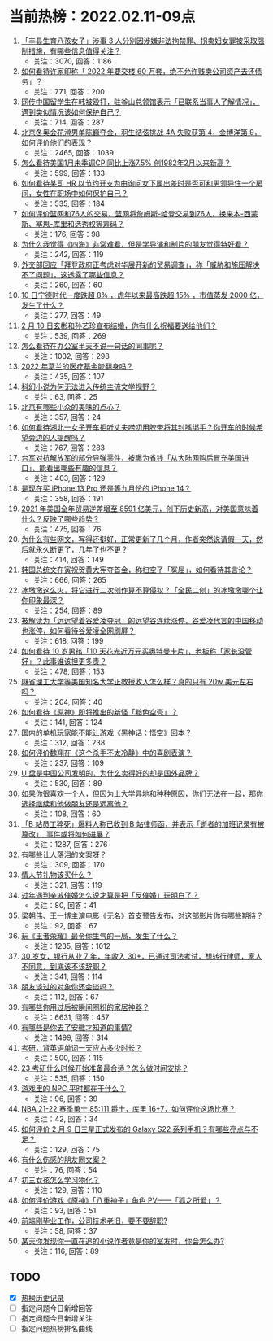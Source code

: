 # 当前热榜：2022.02.11-09点
1. [「丰县生育八孩女子」涉事 3 人分别因涉嫌非法拘禁罪、拐卖妇女罪被采取强制措施，有哪些信息值得关注？](https://www.zhihu.com/question/515815127)
    * 关注：3070, 回答：1186
2. [如何看待许家印称「 2022 年要交楼 60 万套，绝不允许贱卖公司资产去还债务」？](https://www.zhihu.com/question/515599568)
    * 关注：771, 回答：200
3. [网传中国留学生在韩被殴打，驻釜山总领馆表示「已联系当事人了解情况」，遇到类似情况该如何保护自己？](https://www.zhihu.com/question/515797504)
    * 关注：714, 回答：287
4. [北京冬奥会花滑男单陈巍夺金，羽生结弦挑战 4A 失败获第 4，金博洋第 9，如何评价他们的表现？](https://www.zhihu.com/question/515709985)
    * 关注：2465, 回答：1039
5. [怎么看待美国1月未季调CPI同比上涨7.5% 创1982年2月以来新高？](https://www.zhihu.com/question/515833486)
    * 关注：599, 回答：133
6. [如何看待某司 HR 以节约开支为由询问女下属出差时是否可和男领导住一个房间，女性在职场中如何保护自己？](https://www.zhihu.com/question/515729861)
    * 关注：535, 回答：184
7. [如何评价篮网和76人的交易，篮网将詹姆斯-哈登交易到76人，换来本-西蒙斯、塞思-库里和选秀权等筹码？](https://www.zhihu.com/question/515893485)
    * 关注：176, 回答：98
8. [为什么我觉得《四海》非常难看，但是学导演和制片的朋友觉得特好看？](https://www.zhihu.com/question/514697708)
    * 关注：242, 回答：119
9. [外交部回应「拜登政府正考虑对华展开新的贸易调查」，称「威胁和施压解决不了问题」，这透露了哪些信息？](https://www.zhihu.com/question/515776309)
    * 关注：260, 回答：60
10. [10 日宁德时代一度跌超 8% ，虎年以来最高跌超 15% ，市值蒸发 2000 亿，发生了什么？](https://www.zhihu.com/question/515767638)
    * 关注：277, 回答：49
11. [2 月 10 日玄彬和孙艺珍宣布结婚，你有什么祝福要送给他们？](https://www.zhihu.com/question/515819889)
    * 关注：539, 回答：269
12. [怎么看待在办公室半天不说一句话的同事呢？](https://www.zhihu.com/question/402923186)
    * 关注：1032, 回答：298
13. [2022 年葛兰的医疗基金能翻身吗？](https://www.zhihu.com/question/515535923)
    * 关注：435, 回答：107
14. [科幻小说为何无法进入传统主流文学视野？](https://www.zhihu.com/question/266485129)
    * 关注：63, 回答：25
15. [北京有哪些小众的美味的点心？](https://www.zhihu.com/question/27855817)
    * 关注：357, 回答：24
16. [如何看待湖北一女子开车拒听丈夫唠叨用胶带将其封嘴绑手？你开车的时候希望旁边的人提醒吗？](https://www.zhihu.com/question/515702470)
    * 关注：767, 回答：283
17. [台军对抗解放军的部分导弹零件，被曝为省钱「从大陆网购后冒充美国进口」，能看出哪些有趣的信息？](https://www.zhihu.com/question/515718675)
    * 关注：403, 回答：129
18. [是现在买 iPhone 13 Pro 还是等九月份的 iPhone 14？](https://www.zhihu.com/question/509681741)
    * 关注：358, 回答：191
19. [2021 年美国全年贸易逆差增至 8591 亿美元，创下历史新高，对美国意味着什么？反映了哪些趋势？](https://www.zhihu.com/question/515562496)
    * 关注：475, 回答：76
20. [为什么有些网文，写得还挺好，正常更新了几个月，作者突然说请假一天，然后就永久断更了，几年了也不更？](https://www.zhihu.com/question/514396928)
    * 关注：414, 回答：149
21. [韩国总统文在寅祝贺黄大宪夺首金，称扫空了「冤屈」，如何看待其言论？](https://www.zhihu.com/question/515710866)
    * 关注：666, 回答：265
22. [冰墩墩这么火，将它进行二次创作算不算侵权？「全民二创」的冰墩墩哪个让你印象最深？](https://www.zhihu.com/question/515388930)
    * 关注：254, 回答：89
23. [被解读为「远远望着谷爱凌夺冠」的远望谷连续涨停，谷爱凌代言的中国移动也涨停，如何看待谷爱凌全网刷屏？](https://www.zhihu.com/question/515558366)
    * 关注：618, 回答：199
24. [如何看待 10 岁男孩「10 天花光近万元买奥特曼卡片」，老板称「家长没管好」？此事谁该担更多责？](https://www.zhihu.com/question/515519287)
    * 关注：478, 回答：153
25. [麻省理工大学等美国知名大学正教授收入怎么样？真的只有 20w 美元左右吗？](https://www.zhihu.com/question/515608700)
    * 关注：204, 回答：40
26. [如何看待《原神》即将推出的新怪「黯色空壳」？](https://www.zhihu.com/question/515610375)
    * 关注：141, 回答：124
27. [国内的单机玩家能不能让游戏《黑神话：悟空》回本？](https://www.zhihu.com/question/511607873)
    * 关注：312, 回答：238
28. [如何评价魏翔在《这个杀手不太冷静》中的喜剧表演？](https://www.zhihu.com/question/514094493)
    * 关注：237, 回答：109
29. [U 盘是中国公司发明的，为什么卖得好的却是国外品牌？](https://www.zhihu.com/question/485255753)
    * 关注：530, 回答：89
30. [如果你很喜欢一个人，但因为上大学异地和种种原因，你们无法在一起，那你选择继续和他做朋友还是远离他？](https://www.zhihu.com/question/515754401)
    * 关注：108, 回答：60
31. [「B 站员工猝死」爆料人称已收到 B 站律师函，并表示「逝者的加班记录有被篡改」，事件或将如何进展？](https://www.zhihu.com/question/515615650)
    * 关注：1287, 回答：276
32. [有哪些让人落泪的文案呀？](https://www.zhihu.com/question/504870801)
    * 关注：309, 回答：170
33. [情人节礼物该买什么？](https://www.zhihu.com/question/22567348)
    * 关注：321, 回答：119
34. [过年遇到亲戚催婚怎么说才算是把「反催婚」玩明白了？](https://www.zhihu.com/question/512738713)
    * 关注：80, 回答：41
35. [梁朝伟、王一博主演电影《无名》首支预告发布，对这部影片你有哪些期待？](https://www.zhihu.com/question/515541890)
    * 关注：92, 回答：67
36. [玩《王者荣耀》最令你生气的一局，发生了什么？](https://www.zhihu.com/question/398363961)
    * 关注：1235, 回答：1012
37. [30 岁女，银行从业 7 年，年收入 30+，已通过司法考试，想转行律师，家人不同意，到底该不该辞职？](https://www.zhihu.com/question/515455236)
    * 关注：341, 回答：114
38. [朋友谈过的对象你还会谈吗？](https://www.zhihu.com/question/511885980)
    * 关注：112, 回答：67
39. [有哪些你用过后被瞬间圈粉的家居神器？](https://www.zhihu.com/question/400382528)
    * 关注：6631, 回答：457
40. [有哪些是你去了安徽才知道的事情?](https://www.zhihu.com/question/342694384)
    * 关注：1499, 回答：314
41. [考研，背英语单词一天应占多少时长？](https://www.zhihu.com/question/439853667)
    * 关注：500, 回答：115
42. [23 考研什么时候开始准备最合适？怎么做时间安排？](https://www.zhihu.com/question/510971761)
    * 关注：535, 回答：150
43. [游戏里的 NPC 平时都在干什么？](https://www.zhihu.com/question/316491734)
    * 关注：96, 回答：39
44. [NBA 21-22 赛季勇士 85:111 爵士，库里 16+7，如何评价这场比赛？](https://www.zhihu.com/question/515718807)
    * 关注：42, 回答：34
45. [如何评价 2 月 9 日三星正式发布的 Galaxy S22 系列手机？有哪些亮点与不足？](https://www.zhihu.com/question/515692753)
    * 关注：129, 回答：75
46. [有什么伤感的朋友圈文案？](https://www.zhihu.com/question/508866003)
    * 关注：76, 回答：54
47. [初三女孩怎么学习物化？](https://www.zhihu.com/question/514595882)
    * 关注：129, 回答：110
48. [如何评价游戏《原神》「八重神子」角色 PV——「狐之所爱」？](https://www.zhihu.com/question/515740941)
    * 关注：93, 回答：51
49. [前端刚毕业工作，公司技术老旧，要不要辞职?](https://www.zhihu.com/question/514712812)
    * 关注：58, 回答：37
50. [某天你发现你一直在追的小说作者竟是你的室友时，你会怎么办?](https://www.zhihu.com/question/513932440)
    * 关注：116, 回答：89
## TODO
* [x] [热榜历史记录](hot_history/AllHot.md)
* [ ] 指定问题今日新增回答
* [ ] 指定问题今日新增关注
* [ ] 指定问题热榜排名曲线
